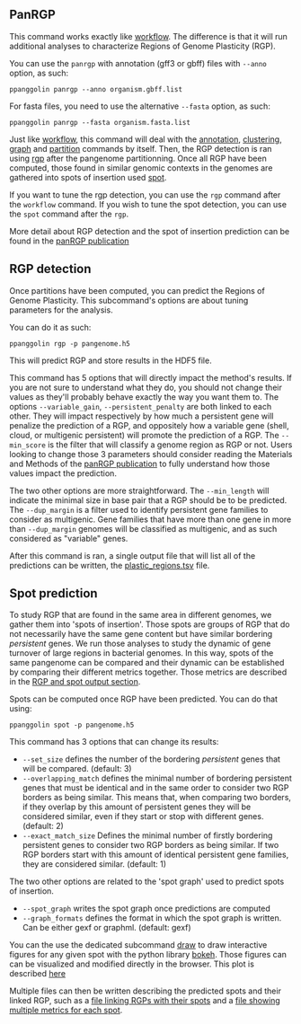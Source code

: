 ## PanRGP

This command works exactly like [workflow](./pangenomeAnalyses.md#workflow). The difference is that it will run additional analyses to characterize Regions of Genome Plasticity (RGP).

You can use the `panrgp` with annotation (gff3 or gbff) files with `--anno` option, as such: 
```
ppanggolin panrgp --anno organism.gbff.list
```

For fasta files, you need to use the alternative `--fasta` option, as such:
```
ppanggolin panrgp --fasta organism.fasta.list
```

Just like [workflow](./pangenomeAnalyses.md#workflow), this command will deal with the [annotation](./pangenomeAnalyses.md#annotation), [clustering](./pangenomeAnalyses.md#clustering), [graph](./pangenomeAnalyses.md#graph) and [partition](./pangenomeAnalyses.md#partition) commands by itself.
Then, the RGP detection is ran using [rgp](./rgpPrediction#rgp-detection) after the pangenome partitionning. Once all RGP have been computed, those found in similar genomic contexts in the genomes are gathered into spots of insertion used [spot](./rgpPrediction.md#spot-prediction).

If you want to tune the rgp detection, you can use the `rgp` command after the `workflow` command. If you wish to tune the spot detection, you can use the `spot` command after the `rgp`.

More detail about RGP detection and the spot of insertion prediction can be found in the [panRGP publication](https://doi.org/10.1093/bioinformatics/btaa792)

## RGP detection

Once partitions have been computed, you can predict the Regions of Genome Plasticity. 
This subcommand's options are about tuning parameters for the analysis. 

You can do it as such:

`ppanggolin rgp -p pangenome.h5`

This will predict RGP and store results in the HDF5 file.

This command has 5 options that will directly impact the method's results. If you are not sure to understand what they do, you should not change their values as they'll probably behave exactly the way you want them to.
The options `--variable_gain`, `--persistent_penalty` are both linked to each other. They will impact respectively by how much a persistent gene will penalize the prediction of a RGP, and oppositely how a variable gene (shell, cloud, or multigenic persistent) will promote the prediction of a RGP. The `--min_score` is the filter that will classify a genome region as RGP or not.
Users looking to change those 3 parameters should consider reading the Materials and Methods of the [panRGP publication](https://doi.org/10.1093/bioinformatics/btaa792) to fully understand how those values impact the prediction.

The two other options are more straightforward. The `--min_length` will indicate the minimal size in base pair that a RGP should be to be predicted. The `--dup_margin` is a filter used to identify persistent gene families to consider as multigenic. Gene families that have more than one gene in more than `--dup_margin` genomes will be classified as multigenic, and as such considered as "variable" genes.

After this command is ran, a single output file that will list all of the predictions can be written, the [plastic_regions.tsv](./rgpOutputs.md#rgp) file.

## Spot prediction

To study RGP that are found in the same area in different genomes, we gather them into 'spots of insertion'. Those spots are groups of RGP that do not necessarily have the same gene content but have similar bordering _persistent_ genes. We run those analyses to study the dynamic of gene turnover of large regions in bacterial genomes. In this way, spots of the same pangenome can be compared and their dynamic can be established by comparing their different metrics together. Those metrics are described in the [RGP and spot output section](rgpOutputs.md#Spots).

Spots can be computed once RGP have been predicted. You can do that using:

`ppanggolin spot -p pangenome.h5`

This command has 3 options that can change its results:

- `--set_size` defines the number of the bordering _persistent_ genes that will be compared. (default: 3)
- `--overlapping_match` defines the minimal number of bordering persistent genes that must be identical and in the same order to consider two RGP borders as being similar. This means that, when comparing two borders, if they overlap by this amount of persistent genes they will be considered similar, even if they start or stop with different genes.  (default: 2)
- `--exact_match_size` Defines the minimal number of firstly bordering persistent genes to consider two RGP borders as being similar. If two RGP borders start with this amount of identical persistent gene families, they are considered similar. (default: 1)

The two other options are related to the 'spot graph' used to predict spots of insertion.

- `--spot_graph` writes the spot graph once predictions are computed
- `--graph_formats` defines the format in which the spot graph is written. Can be either gexf or graphml. (default: gexf)

You can the use the dedicated subcommand [draw](./rgpOutputs.md#draw-spots) to draw interactive figures for any given spot with the python library [bokeh](http://docs.bokeh.org/en/latest/). Those figures can can be visualized and modified directly in the browser. This plot is described [here](rgpOutputs.md#draw-spots)

Multiple files can then be written describing the predicted spots and their linked RGP, such as a [file linking RGPs with their spots](rgpOutputs.md#Spots) and a [file showing multiple metrics for each spot](rgpOutputs.md#summarize-spots).
